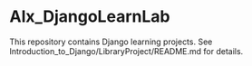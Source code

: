 # Alx_DjangoLearnLab
This repository contains Django learning projects. See Introduction_to_Django/LibraryProject/README.md for details.

